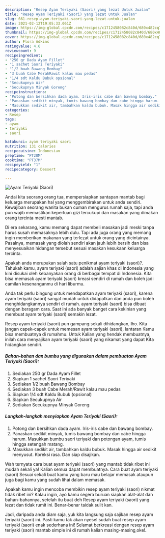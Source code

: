 ```yaml
---
description: "Resep Ayam Teriyaki (Saori) yang lezat Untuk Jualan"
title: "Resep Ayam Teriyaki (Saori) yang lezat Untuk Jualan"
slug: 661-resep-ayam-teriyaki-saori-yang-lezat-untuk-jualan
date: 2021-02-12T19:05:33.061Z
image: https://img-global.cpcdn.com/recipes/c1712458082c840d/680x482cq70/ayam-teriyaki-saori-foto-resep-utama.jpg
thumbnail: https://img-global.cpcdn.com/recipes/c1712458082c840d/680x482cq70/ayam-teriyaki-saori-foto-resep-utama.jpg
cover: https://img-global.cpcdn.com/recipes/c1712458082c840d/680x482cq70/ayam-teriyaki-saori-foto-resep-utama.jpg
author: Flora Adkins
ratingvalue: 4.6
reviewcount: 9
recipeingredient:
- "250 gr Dada Ayam Fillet"
- "1 sachet Saori Teriyaki"
- "1/2 buah Bawang Bombay"
- "3 buah Cabe MerahRawit kalau mau pedas"
- "1/4 sdt Kaldu Bubuk opsional"
- "Secukupnya Air"
- "Secukupnya Minyak Goreng"
recipeinstructions:
- "Potong dan bersihkan dada ayam. Iris-iris cabe dan bawang bombay."
- "Panaskan sedikit minyak, tumis bawang bombay dan cabe hingga harum. Masukkan bumbu saori teriyaki dan potongan ayam, tumis hingga setengah matang."
- "Masukkan sedikit air, tambahkan kaldu bubuk. Masak hingga air sedikit menyusut. Koreksi rasa. Dan siap disajikan."
categories:
- Resep
tags:
- ayam
- teriyaki
- saori

katakunci: ayam teriyaki saori 
nutrition: 131 calories
recipecuisine: Indonesian
preptime: "PT28M"
cooktime: "PT37M"
recipeyield: "1"
recipecategory: Dessert

---
```



![Ayam Teriyaki (Saori)](https://img-global.cpcdn.com/recipes/c1712458082c840d/680x482cq70/ayam-teriyaki-saori-foto-resep-utama.jpg)

Andai kita seorang orang tua, mempersiapkan santapan mantab bagi keluarga merupakan hal yang menggembirakan untuk anda sendiri. Kewajiban seorang  wanita bukan cuman mengurus rumah saja, tapi anda pun wajib memastikan keperluan gizi tercukupi dan masakan yang dimakan orang tercinta mesti mantab.

Di era  sekarang, kamu memang dapat membeli masakan jadi meski tanpa harus susah memasaknya lebih dulu. Tapi ada juga orang yang memang ingin memberikan makanan yang terlezat untuk orang yang dicintainya. Pasalnya, memasak yang diolah sendiri akan jauh lebih bersih dan bisa menyesuaikan hidangan tersebut sesuai masakan kesukaan keluarga tercinta. 



Apakah anda merupakan salah satu penikmat ayam teriyaki (saori)?. Tahukah kamu, ayam teriyaki (saori) adalah sajian khas di Indonesia yang kini disukai oleh kebanyakan orang di berbagai tempat di Indonesia. Kita bisa memasak ayam teriyaki (saori) kreasi sendiri di rumah dan boleh jadi camilan kesenanganmu di hari liburmu.

Anda tak perlu bingung untuk mendapatkan ayam teriyaki (saori), karena ayam teriyaki (saori) sangat mudah untuk didapatkan dan anda pun boleh menghidangkannya sendiri di rumah. ayam teriyaki (saori) bisa dibuat dengan beragam cara. Saat ini ada banyak banget cara kekinian yang membuat ayam teriyaki (saori) semakin lezat.

Resep ayam teriyaki (saori) pun gampang sekali dihidangkan, lho. Kita jangan capek-capek untuk memesan ayam teriyaki (saori), lantaran Kamu bisa membuatnya di rumahmu. Untuk Kalian yang hendak membuatnya, inilah cara menyajikan ayam teriyaki (saori) yang nikamat yang dapat Kita hidangkan sendiri.

<!--inarticleads1-->

##### Bahan-bahan dan bumbu yang digunakan dalam pembuatan Ayam Teriyaki (Saori):

1. Sediakan 250 gr Dada Ayam Fillet
1. Siapkan 1 sachet Saori Teriyaki
1. Sediakan 1/2 buah Bawang Bombay
1. Sediakan 3 buah Cabe Merah/Rawit kalau mau pedas
1. Siapkan 1/4 sdt Kaldu Bubuk (opsional)
1. Siapkan Secukupnya Air
1. Sediakan Secukupnya Minyak Goreng




<!--inarticleads2-->

##### Langkah-langkah menyiapkan Ayam Teriyaki (Saori):

1. Potong dan bersihkan dada ayam. Iris-iris cabe dan bawang bombay.
1. Panaskan sedikit minyak, tumis bawang bombay dan cabe hingga harum. Masukkan bumbu saori teriyaki dan potongan ayam, tumis hingga setengah matang.
1. Masukkan sedikit air, tambahkan kaldu bubuk. Masak hingga air sedikit menyusut. Koreksi rasa. Dan siap disajikan.




Wah ternyata cara buat ayam teriyaki (saori) yang mantab tidak ribet ini mudah sekali ya! Kalian semua dapat membuatnya. Cara buat ayam teriyaki (saori) Sesuai sekali buat kamu yang baru mau belajar memasak ataupun juga bagi kamu yang sudah lihai dalam memasak.

Apakah kamu ingin mencoba membikin resep ayam teriyaki (saori) nikmat tidak ribet ini? Kalau ingin, ayo kamu segera buruan siapkan alat-alat dan bahan-bahannya, setelah itu buat deh Resep ayam teriyaki (saori) yang lezat dan tidak rumit ini. Benar-benar taidak sulit kan. 

Jadi, daripada anda diam saja, yuk kita langsung saja sajikan resep ayam teriyaki (saori) ini. Pasti kamu tak akan nyesel sudah buat resep ayam teriyaki (saori) enak sederhana ini! Selamat berkreasi dengan resep ayam teriyaki (saori) mantab simple ini di rumah kalian masing-masing,oke!.

